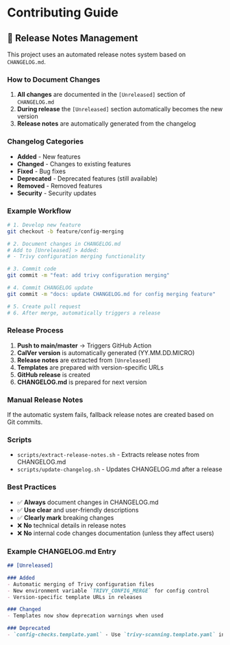 # Contributing Guide

## 📝 Release Notes Management

This project uses an automated release notes system based on `CHANGELOG.md`.

### How to Document Changes

1. **All changes** are documented in the `[Unreleased]` section of `CHANGELOG.md`
2. **During release** the `[Unreleased]` section automatically becomes the new version
3. **Release notes** are automatically generated from the changelog

### Changelog Categories

- **Added** - New features
- **Changed** - Changes to existing features
- **Fixed** - Bug fixes
- **Deprecated** - Deprecated features (still available)
- **Removed** - Removed features
- **Security** - Security updates

### Example Workflow

```bash
# 1. Develop new feature
git checkout -b feature/config-merging

# 2. Document changes in CHANGELOG.md
# Add to [Unreleased] > Added:
# - Trivy configuration merging functionality

# 3. Commit code
git commit -m "feat: add trivy configuration merging"

# 4. Commit CHANGELOG update
git commit -m "docs: update CHANGELOG.md for config merging feature"

# 5. Create pull request
# 6. After merge, automatically triggers a release
```

### Release Process

1. **Push to main/master** → Triggers GitHub Action
2. **CalVer version** is automatically generated (YY.MM.DD.MICRO)
3. **Release notes** are extracted from `[Unreleased]`
4. **Templates** are prepared with version-specific URLs
5. **GitHub release** is created
6. **CHANGELOG.md** is prepared for next version

### Manual Release Notes

If the automatic system fails, fallback release notes are created based on Git commits.

### Scripts

- `scripts/extract-release-notes.sh` - Extracts release notes from CHANGELOG.md
- `scripts/update-changelog.sh` - Updates CHANGELOG.md after a release

### Best Practices

- ✅ **Always** document changes in CHANGELOG.md
- ✅ **Use clear** and user-friendly descriptions
- ✅ **Clearly mark** breaking changes
- ❌ **No** technical details in release notes
- ❌ **No** internal code changes documentation (unless they affect users)

### Example CHANGELOG.md Entry

```markdown
## [Unreleased]

### Added
- Automatic merging of Trivy configuration files
- New environment variable `TRIVY_CONFIG_MERGE` for config control
- Version-specific template URLs in releases

### Changed
- Templates now show deprecation warnings when used

### Deprecated
- `config-checks.template.yaml` - Use `trivy-scanning.template.yaml` instead
```
